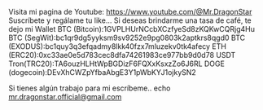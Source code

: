 Visita mi pagina de Youtube:
https://www.youtube.com/@Mr.DragonStar
Suscríbete y regálame tu like...
Si deseas brindarme una tasa de café, te dejo mi Wallet
BTC (Bitcoin):1GVPLHUrNCcbXCzfyeSd8zKQKwCQRjg4Hu
BTC (SegWit):bc1qr9dg5yyksm9sv9252e9pg0803k2aptkrs8qgd0
BTC (EXODUS):bc1quy3q3efqadmy8lkk40fzx7mluzekv0tk4afecy
ETH (ERC20):0xc33ae0e5d783cec8dfa74261983ce977bb9d0d78
USDT Tron(TRC20):TA6ouzHLHtWpBGDizF6FQXxKsxzZo6J6RL
DOGE (dogecoin):DEvXhCWZpYfbaAbgE3Y1pWbKYJ1ojkySN2

Si tienes algún trabajo para mi escríbeme..
echo mr.dragonstar.official@gmail.com
